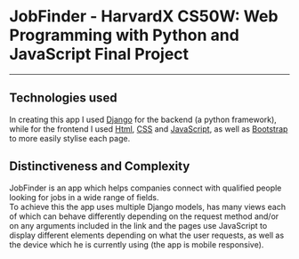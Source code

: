 # JobFinder - HarvardX CS50W: Web Programming with Python and JavaScript Final Project
***
## Technologies used
In creating this app I used [Django](https://www.djangoproject.com/) for the backend (a python framework), while for the frontend I used [Html](https://www.w3schools.com/html/), [CSS](https://www.w3schools.com/css/) and [JavaScript](https://www.w3schools.com/js/default.asp), as well as [Bootstrap](https://getbootstrap.com/) to more easily stylise each page.
## Distinctiveness and Complexity
JobFinder is an app which helps companies connect with qualified people looking for jobs in a wide range of fields.  
To achieve this the app uses multiple Django models, has many views each of which can behave differently depending on the request method and/or on any arguments included in the link and the pages use JavaScript to display different elements depending on what the user requests, as well as the device which he is currently using (the app is mobile responsive).

